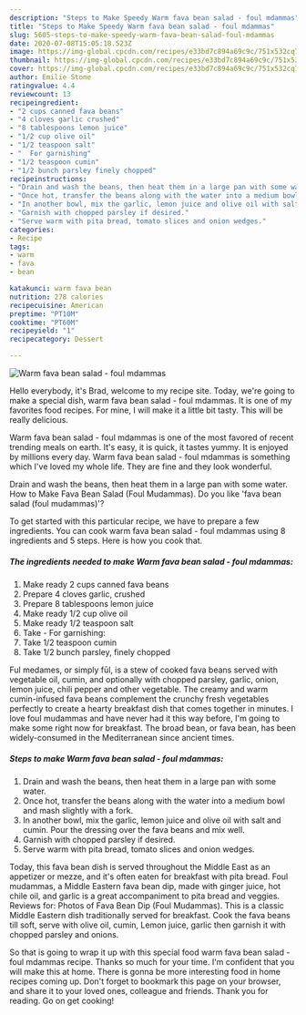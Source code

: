 ```yaml
---
description: "Steps to Make Speedy Warm fava bean salad - foul mdammas"
title: "Steps to Make Speedy Warm fava bean salad - foul mdammas"
slug: 5605-steps-to-make-speedy-warm-fava-bean-salad-foul-mdammas
date: 2020-07-08T15:05:18.523Z
image: https://img-global.cpcdn.com/recipes/e33bd7c894a69c9c/751x532cq70/warm-fava-bean-salad-foul-mdammas-recipe-main-photo.jpg
thumbnail: https://img-global.cpcdn.com/recipes/e33bd7c894a69c9c/751x532cq70/warm-fava-bean-salad-foul-mdammas-recipe-main-photo.jpg
cover: https://img-global.cpcdn.com/recipes/e33bd7c894a69c9c/751x532cq70/warm-fava-bean-salad-foul-mdammas-recipe-main-photo.jpg
author: Emilie Stone
ratingvalue: 4.4
reviewcount: 13
recipeingredient:
- "2 cups canned fava beans"
- "4 cloves garlic crushed"
- "8 tablespoons lemon juice"
- "1/2 cup olive oil"
- "1/2 teaspoon salt"
- "  For garnishing"
- "1/2 teaspoon cumin"
- "1/2 bunch parsley finely chopped"
recipeinstructions:
- "Drain and wash the beans, then heat them in a large pan with some water."
- "Once hot, transfer the beans along with the water into a medium bowl and mash slightly with a fork."
- "In another bowl, mix the garlic, lemon juice and olive oil with salt and cumin. Pour the dressing over the fava beans and mix well."
- "Garnish with chopped parsley if desired."
- "Serve warm with pita bread, tomato slices and onion wedges."
categories:
- Recipe
tags:
- warm
- fava
- bean

katakunci: warm fava bean 
nutrition: 278 calories
recipecuisine: American
preptime: "PT10M"
cooktime: "PT60M"
recipeyield: "1"
recipecategory: Dessert

---
```



![Warm fava bean salad - foul mdammas](https://img-global.cpcdn.com/recipes/e33bd7c894a69c9c/751x532cq70/warm-fava-bean-salad-foul-mdammas-recipe-main-photo.jpg)

Hello everybody, it's Brad, welcome to my recipe site. Today, we're going to make a special dish, warm fava bean salad - foul mdammas. It is one of my favorites food recipes. For mine, I will make it a little bit tasty. This will be really delicious.

Warm fava bean salad - foul mdammas is one of the most favored of recent trending meals on earth. It's easy, it is quick, it tastes yummy. It is enjoyed by millions every day. Warm fava bean salad - foul mdammas is something which I've loved my whole life. They are fine and they look wonderful.

Drain and wash the beans, then heat them in a large pan with some water. How to Make Fava Bean Salad (Foul Mudammas). Do you like &#39;fava bean salad (foul mudammas)&#39;?


To get started with this particular recipe, we have to prepare a few ingredients. You can cook warm fava bean salad - foul mdammas using 8 ingredients and 5 steps. Here is how you cook that.

<!--inarticleads1-->

##### The ingredients needed to make Warm fava bean salad - foul mdammas:

1. Make ready 2 cups canned fava beans
1. Prepare 4 cloves garlic, crushed
1. Prepare 8 tablespoons lemon juice
1. Make ready 1/2 cup olive oil
1. Make ready 1/2 teaspoon salt
1. Take  - For garnishing:
1. Take 1/2 teaspoon cumin
1. Take 1/2 bunch parsley, finely chopped


Ful medames, or simply fūl, is a stew of cooked fava beans served with vegetable oil, cumin, and optionally with chopped parsley, garlic, onion, lemon juice, chili pepper and other vegetable. The creamy and warm cumin-infused fava beans complement the crunchy fresh vegetables perfectly to create a hearty breakfast dish that comes together in minutes. I love foul mudammas and have never had it this way before, I&#39;m going to make some right now for breakfast. The broad bean, or fava bean, has been widely-consumed in the Mediterranean since ancient times. 

<!--inarticleads2-->

##### Steps to make Warm fava bean salad - foul mdammas:

1. Drain and wash the beans, then heat them in a large pan with some water.
1. Once hot, transfer the beans along with the water into a medium bowl and mash slightly with a fork.
1. In another bowl, mix the garlic, lemon juice and olive oil with salt and cumin. Pour the dressing over the fava beans and mix well.
1. Garnish with chopped parsley if desired.
1. Serve warm with pita bread, tomato slices and onion wedges.


Today, this fava bean dish is served throughout the Middle East as an appetizer or mezze, and it&#39;s often eaten for breakfast with pita bread. Foul mudammas, a Middle Eastern fava bean dip, made with ginger juice, hot chile oil, and garlic is a great accompaniment to pita bread and veggies. Reviews for: Photos of Fava Bean Dip (Foul Mudammas). This is a classic Middle Eastern dish traditionally served for breakfast. Cook the fava beans till soft, serve with olive oil, cumin, Lemon juice, garlic then garnish it with chopped parsley and onions. 

So that is going to wrap it up with this special food warm fava bean salad - foul mdammas recipe. Thanks so much for your time. I'm confident that you will make this at home. There is gonna be more interesting food in home recipes coming up. Don't forget to bookmark this page on your browser, and share it to your loved ones, colleague and friends. Thank you for reading. Go on get cooking!
